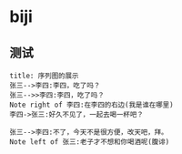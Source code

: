 # biji
## 测试

```sequence
title: 序列图的展示
张三-->李四:李四，吃了吗？
张三-->>李四:李四，吃了吗？
Note right of 李四:在李四的右边(我是谁在哪里)
李四->张三:好久不见了，一起去喝一杯吧？

张三-->李四:不了，今天不是很方便，改天吧，拜。  
Note left of 张三:老子才不想和你喝酒呢(腹诽)
``` 